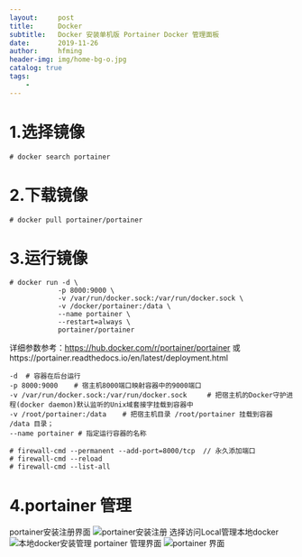 ```yaml
---
layout:     post
title:      Docker
subtitle:   Docker 安装单机版 Portainer Docker 管理面板
date:       2019-11-26
author:     hfming
header-img: img/home-bg-o.jpg
catalog: true
tags:
    - 
---
```


# 1.选择镜像
```Linxu
# docker search portainer
```
# 2.下载镜像
```Linux
# docker pull portainer/portainer
```
# 3.运行镜像
```Linux
# docker run -d \
            -p 8000:9000 \
            -v /var/run/docker.sock:/var/run/docker.sock \            
            -v /docker/portainer:/data \            
            --name portainer \            
            --restart=always \            
            portainer/portainer
```
详细参数参考：https://hub.docker.com/r/portainer/portainer
            或https://portainer.readthedocs.io/en/latest/deployment.html
```
-d  # 容器在后台运行
-p 8000:9000    # 宿主机8000端口映射容器中的9000端口
-v /var/run/docker.sock:/var/run/docker.sock     # 把宿主机的Docker守护进程(docker daemon)默认监听的Unix域套接字挂载到容器中
-v /root/portainer:/data    # 把宿主机目录 /root/portainer 挂载到容器 /data 目录；
--name portainer # 指定运行容器的名称
```
```Linux
# firewall-cmd --permanent --add-port=8000/tcp  // 永久添加端口
# firewall-cmd --reload
# firewall-cmd --list-all
```
# 4.portainer 管理
portainer安装注册界面
![portainer安装注册](https://hfm-wp.oss-cn-hangzhou.aliyuncs.com/portainer%20%E9%9D%A2%E6%9D%BF/%E9%9D%A2%E6%9D%BF%E5%AE%89%E8%A3%85%E7%95%8C%E9%9D%A2.PNG)
选择访问Local管理本地docker
![本地docker安装管理](https://hfm-wp.oss-cn-hangzhou.aliyuncs.com/portainer%20%E9%9D%A2%E6%9D%BF/%E6%9C%AC%E5%9C%B0docker%E7%AE%A1%E7%90%86.PNG)
portainer 管理界面
![portainer 界面](https://hfm-wp.oss-cn-hangzhou.aliyuncs.com/portainer%20%E9%9D%A2%E6%9D%BF/%E9%9D%A2%E6%9D%BF%E7%95%8C%E9%9D%A2.PNG)